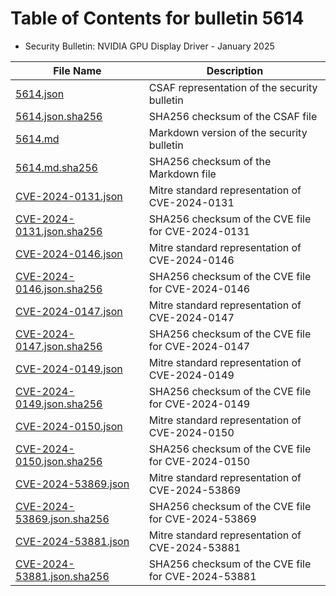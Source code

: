 # Table of Contents for bulletin 5614

 - Security Bulletin: NVIDIA GPU Display Driver - January 2025

| File Name | Description |
|-----------|-------------|
| [5614.json](5614.json) | CSAF representation of the security bulletin |
| [5614.json.sha256](5614.json.sha256) | SHA256 checksum of the CSAF file |
| [5614.md](5614.md) | Markdown version of the security bulletin |
| [5614.md.sha256](5614.md.sha256) | SHA256 checksum of the Markdown file |
| [CVE-2024-0131.json](CVE-2024-0131.json) | Mitre standard representation of CVE-2024-0131 |
| [CVE-2024-0131.json.sha256](CVE-2024-0131.json.sha256) | SHA256 checksum of the CVE file for CVE-2024-0131 |
| [CVE-2024-0146.json](CVE-2024-0146.json) | Mitre standard representation of CVE-2024-0146 |
| [CVE-2024-0146.json.sha256](CVE-2024-0146.json.sha256) | SHA256 checksum of the CVE file for CVE-2024-0146 |
| [CVE-2024-0147.json](CVE-2024-0147.json) | Mitre standard representation of CVE-2024-0147 |
| [CVE-2024-0147.json.sha256](CVE-2024-0147.json.sha256) | SHA256 checksum of the CVE file for CVE-2024-0147 |
| [CVE-2024-0149.json](CVE-2024-0149.json) | Mitre standard representation of CVE-2024-0149 |
| [CVE-2024-0149.json.sha256](CVE-2024-0149.json.sha256) | SHA256 checksum of the CVE file for CVE-2024-0149 |
| [CVE-2024-0150.json](CVE-2024-0150.json) | Mitre standard representation of CVE-2024-0150 |
| [CVE-2024-0150.json.sha256](CVE-2024-0150.json.sha256) | SHA256 checksum of the CVE file for CVE-2024-0150 |
| [CVE-2024-53869.json](CVE-2024-53869.json) | Mitre standard representation of CVE-2024-53869 |
| [CVE-2024-53869.json.sha256](CVE-2024-53869.json.sha256) | SHA256 checksum of the CVE file for CVE-2024-53869 |
| [CVE-2024-53881.json](CVE-2024-53881.json) | Mitre standard representation of CVE-2024-53881 |
| [CVE-2024-53881.json.sha256](CVE-2024-53881.json.sha256) | SHA256 checksum of the CVE file for CVE-2024-53881 |
